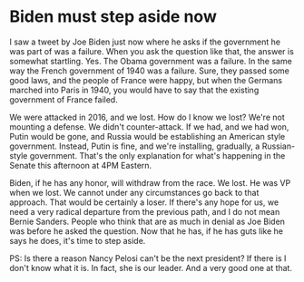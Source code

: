 # Biden must step aside now
I saw a tweet by Joe Biden just now where he asks if the government he was part of was a failure. When you ask the question like that, the answer is somewhat startling. Yes. The Obama government was a failure. In the same way the French government of 1940 was a failure. Sure, they passed some good laws, and the people of France were happy, but when the Germans marched into Paris in 1940, you would have to say that the existing government of France failed. 

We were attacked in 2016, and we lost. How do I know we lost? We're not mounting a defense. We didn't counter-attack. If we had, and we had won, Putin would be gone, and Russia would be establishing an American style government. Instead, Putin is fine, and we're installing, gradually, a Russian-style government. That's the only explanation for what's happening in the Senate this afternoon at 4PM Eastern.

Biden, if he has any honor, will withdraw from the race. We lost. He was VP when we lost. We cannot under any circumstances go back to that approach. That would be certainly a loser. If there's any hope for us, we need a very radical departure from the previous path, and I do not mean Bernie Sanders. People who think that are as much in denial as Joe Biden was before he asked the question. Now that he has, if he has guts like he says he does, it's time to step aside. 

PS: Is there a reason Nancy Pelosi can't be the next president? If there is I don't know what it is. In fact, she is our leader. And a very good one at that.

